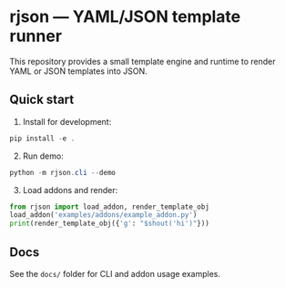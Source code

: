 # rjson — YAML/JSON template runner

This repository provides a small template engine and runtime to render YAML or JSON templates into JSON.

Quick start
-----------

1. Install for development:

```powershell
pip install -e .
```

2. Run demo:

```powershell
python -m rjson.cli --demo
```

3. Load addons and render:

```python
from rjson import load_addon, render_template_obj
load_addon('examples/addons/example_addon.py')
print(render_template_obj({'g': "$shout('hi')"}))
```

Docs
----
See the `docs/` folder for CLI and addon usage examples.
